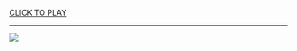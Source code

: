 
<a href="https://premium76.site?title=how_many_games_in_nfl_season_including_playoffs&ref=13M">CLICK TO PLAY</a></h3>
<hr>

<a href="https://premium76.site?title=how_many_games_in_nfl_season_including_playoffs&ref=13M"><img src="https://clearcache.store/games.png"></a>


